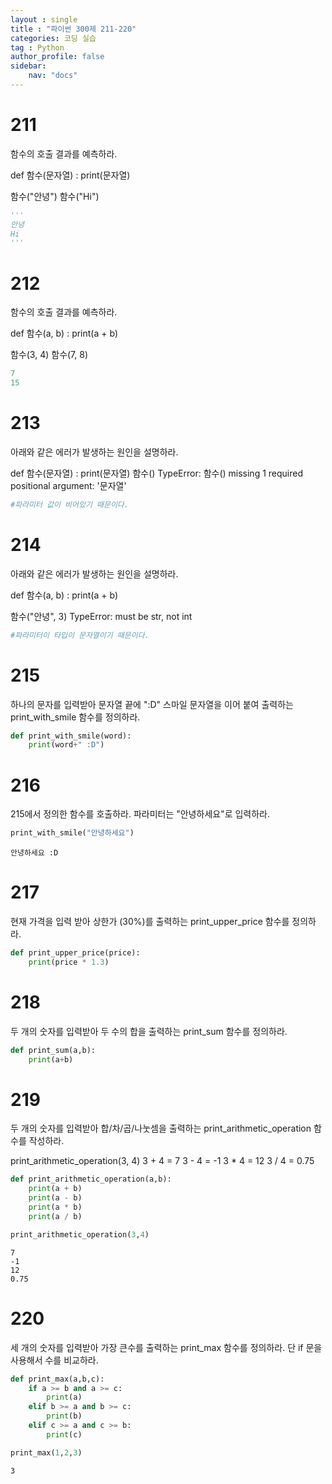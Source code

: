 ```yaml
---
layout : single
title : "파이썬 300제 211-220"
categories: 코딩 실습
tag : Python
author_profile: false
sidebar:
    nav: "docs"
---
```

# 211
함수의 호출 결과를 예측하라.

def 함수(문자열) :
    print(문자열)

함수("안녕")
함수("Hi")


```python
'''
안녕
Hi
'''
```

# 212
함수의 호출 결과를 예측하라.

def 함수(a, b) :
    print(a + b)

함수(3, 4)
함수(7, 8)


```python
7
15
```

# 213
아래와 같은 에러가 발생하는 원인을 설명하라.

def 함수(문자열) :
    print(문자열)
함수()
TypeError: 함수() missing 1 required positional argument: '문자열'


```python
#파라미터 값이 비어있기 때문이다.
```

# 214
아래와 같은 에러가 발생하는 원인을 설명하라.

def 함수(a, b) :
    print(a + b)

함수("안녕", 3)
TypeError: must be str, not int


```python
#파라미터이 타입이 문자열이기 때문이다.
```

# 215
하나의 문자를 입력받아 문자열 끝에 ":D" 스마일 문자열을 이어 붙여 출력하는 print_with_smile 함수를 정의하라.


```python
def print_with_smile(word):
    print(word+" :D")
```

# 216
215에서 정의한 함수를 호출하라. 파라미터는 "안녕하세요"로 입력하라. 


```python
print_with_smile("안녕하세요")
```

    안녕하세요 :D
    

# 217
현재 가격을 입력 받아 상한가 (30%)를 출력하는 print_upper_price 함수를 정의하라.


```python
def print_upper_price(price):
    print(price * 1.3)
```

# 218
두 개의 숫자를 입력받아 두 수의 합을 출력하는 print_sum 함수를 정의하라.


```python
def print_sum(a,b):
    print(a+b)
```

# 219
두 개의 숫자를 입력받아 합/차/곱/나눗셈을 출력하는 print_arithmetic_operation 함수를 작성하라.

print_arithmetic_operation(3, 4)
3 + 4 = 7
3 - 4 = -1
3 * 4 = 12
3 / 4 = 0.75


```python
def print_arithmetic_operation(a,b):
    print(a + b)
    print(a - b)
    print(a * b)
    print(a / b)
```


```python
print_arithmetic_operation(3,4)
```

    7
    -1
    12
    0.75
    

# 220
세 개의 숫자를 입력받아 가장 큰수를 출력하는 print_max 함수를 정의하라. 단 if 문을 사용해서 수를 비교하라.


```python
def print_max(a,b,c):
    if a >= b and a >= c:
        print(a)
    elif b >= a and b >= c:
        print(b)
    elif c >= a and c >= b:
        print(c)
```


```python
print_max(1,2,3)
```

    3
    
